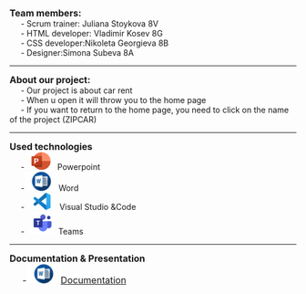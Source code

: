 <font size="3"><b>Team members:</b></font><br>
&nbsp;&nbsp;&nbsp;&nbsp;    - Scrum trainer: Juliana Stoykova 8V<br> 
&nbsp;&nbsp;&nbsp;&nbsp;    - HTML developer: Vladimir Kosev 8G<br>
&nbsp;&nbsp;&nbsp;&nbsp;    - CSS developer:Nikoleta Georgieva 8B<br>
&nbsp;&nbsp;&nbsp;&nbsp;    - Designer:Simona Subeva 8A<br>

---
<font size="3"><b>About our project:</b></font><br>
&nbsp;&nbsp;&nbsp;&nbsp;    - Our project is about car rent<br>
&nbsp;&nbsp;&nbsp;&nbsp;    - When u open it will throw you to the home page<br>
&nbsp;&nbsp;&nbsp;&nbsp;    - If you want to return to the home page, you need to click on the name of the project (ZIPCAR) <br>

---
<font size="3"><b>Used technologies</b></font><br>
&nbsp;&nbsp;&nbsp;&nbsp;    - <img src="images/Microsoft-PowerPoint-Logo-32233333.png" style="width:50px"> Powerpoint<br>
&nbsp;&nbsp;&nbsp;&nbsp;    -<img src="images/word.png" style=" width: 60px">Word<br>
&nbsp;&nbsp;&nbsp;&nbsp;    -&nbsp;&nbsp;&nbsp; <img src="images/vscode.png" style="width:30px">&nbsp;&nbsp;&nbsp;&nbsp;Visual Studio &Code<br>
&nbsp;&nbsp;&nbsp;&nbsp;    -&nbsp;&nbsp;&nbsp;<img src="images/teams-removebg-preview.png" style="width:40px">&nbsp;&nbsp;Teams

---
<font size="3"><b>Documentation & Presentation</b><font><br>
&nbsp;&nbsp;&nbsp;&nbsp;    -<a href="Documentation&Presentation/Zipcar.docx"><img src="images/word.png" style=" width: 60px">Documentation<br></a>






